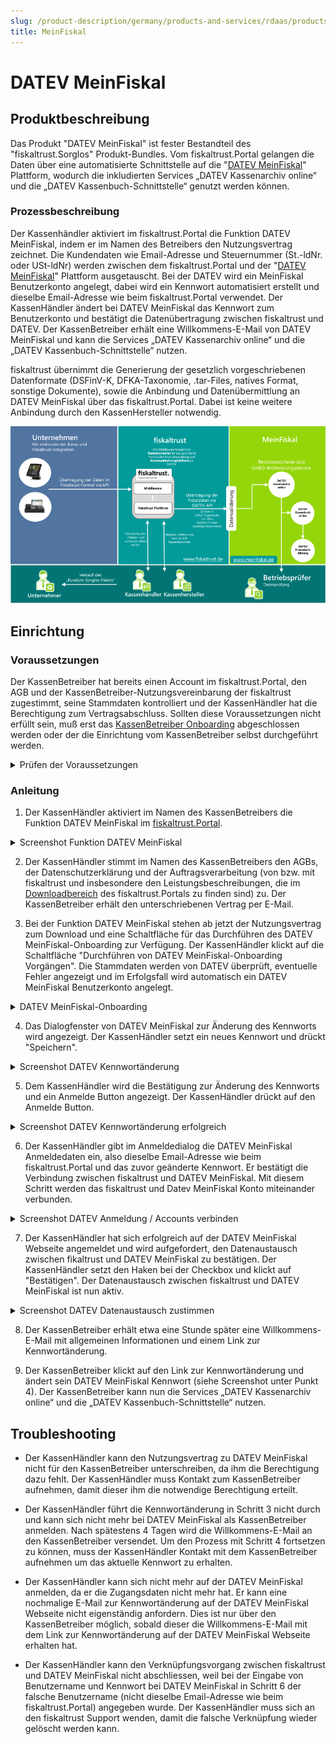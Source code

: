 ```yaml
---
slug: /product-description/germany/products-and-services/rdaas/products/MeinFiskal
title: MeinFiskal
---
```

# DATEV MeinFiskal

## Produktbeschreibung

Das Produkt "DATEV MeinFiskal" ist fester Bestandteil des "fiskaltrust.Sorglos" Produkt-Bundles. Vom fiskaltrust.Portal gelangen die Daten über eine automatisierte Schnittstelle auf die "[DATEV  MeinFiskal](https://www.meinfiskal.de/)" Plattform, wodurch die inkludierten Services „DATEV Kassenarchiv online“ und die „DATEV Kassenbuch-Schnittstelle“ genutzt werden können.

### Prozessbeschreibung

Der Kassenhändler aktiviert im fiskaltrust.Portal die Funktion DATEV MeinFiskal, indem er im Namen des Betreibers den Nutzungsvertrag zeichnet.
Die Kundendaten wie Email-Adresse und Steuernummer (St.-ldNr. oder USt-ldNr) werden zwischen dem fiskaltrust.Portal und der "[DATEV  MeinFiskal](https://www.meinfiskal.de/)" Plattform ausgetauscht. Bei der DATEV wird ein MeinFiskal Benutzerkonto angelegt, dabei wird ein Kennwort automatisiert erstellt und dieselbe Email-Adresse wie beim fiskaltrust.Portal verwendet. 
Der KassenHändler ändert bei DATEV MeinFiskal das Kennwort zum Benutzerkonto und bestätigt die Datenübertragung zwischen fiskaltrust und DATEV. Der KassenBetreiber erhält eine Willkommens-E-Mail von DATEV MeinFiskal und kann die Services „DATEV Kassenarchiv online“ und die „DATEV Kassenbuch-Schnittstelle“ nutzen.

fiskaltrust übernimmt die Generierung der gesetzlich vorgeschriebenen Datenformate (DSFinV-K, DFKA-Taxonomie, .tar-Files, natives Format, sonstige Dokumente), sowie die Anbindung und Datenübermittlung an DATEV MeinFiskal über das fiskaltrust.Portal. Dabei ist keine weitere Anbindung durch den KassenHersteller notwendig.

![MeinFiskal_Prozess](../media/meinFiskal_Schnittstellen.png)

## Einrichtung

### Voraussetzungen

Der KassenBetreiber hat bereits einen Account im fiskaltrust.Portal, den AGB und der KassenBetreiber-Nutzungsvereinbarung der fiskaltrust zugestimmt, seine Stammdaten kontrolliert und der KassenHändler hat die Berechtigung zum Vertragsabschluss. Sollten diese Voraussetzungen nicht erfüllt sein, muß erst das [KassenBetreiber Onboarding](https://docs.fiskaltrust.cloud/docs/posdealers/rollout-doc/invitation-management) abgeschlossen werden oder der die Einrichtung vom KassenBetreiber selbst durchgeführt werden.

<details>
  <summary>Prüfen der Voraussetzungen</summary>  


  1. Berechtigung Vertragsabschluss
    * Melden Sie Sich als KassenHändler im fiskaltrust.Portal an. 
    * Wechseln Sie zu PosOperator -> Übersicht. 
    * Geben Sie ggf. Filterkriterien ein, um die Suchergebnisse einzugrenzen und wählen Sie Suchen. 
    * Prüfen Sie mit dem Symbol bei Berechtigungen, ob ein Vertragsabschluss aktiv ist.
    * Wenn das Recht nicht aktiv ist, kontaktieren sie den KassenBetreiber, damit er Ihnen die Berechtigung erteilt.
    * Mit "OK" schließen Sie das Dialogfenster. 
  2. Stammdaten
    * Wählen Sie bei Name den Link und wechseln Sie zum Account des Kassenbetreibers.
    * Wählen Sie Firma -> Stammdaten.
    * Kontrollieren Sie, ob jedes Pflichtfeld wie Name* oder Adresse* ausgefüllt ist. 
    * Prüfen Sie auch, ob vor oder nach den Angaben keine Leerstellen eingegeben wurden. 
    * Kontrollieren Sie, ob entweder mit St.-ldNr. oder mit USt-ldNr. eine Gültigkeitsprüfung erfolgreich durchgeführt werden kann.
    * Sichern Sie Ihre Eingaben mit "Speichern". 

</details>

### Anleitung

1. Der KassenHändler aktiviert im Namen des KassenBetreibers die Funktion DATEV MeinFiskal im [fiskaltrust.Portal](https://portal-sandbox.fiskaltrust.de/AccountProfile).

  <details>
  <summary>Screenshot Funktion DATEV MeinFiskal</summary>  

  ![Rolle_Datev_MeinFiskal](../media/Rolle_Datev_MeinFiskal.png)

  </details>


2. Der KassenHändler stimmt im Namen des KassenBetreibers den AGBs, der Datenschutzerklärung und der Auftragsverarbeitung (von bzw. mit fiskaltrust und insbesondere den Leistungsbeschreibungen, die im [Downloadbereich](https://portal.fiskaltrust.de/AccountProfile/Download) des fiskaltrust.Portals zu finden sind) zu. Der KassenBetreiber erhält den unterschriebenen Vertrag per E-Mail.

3. Bei der Funktion DATEV MeinFiskal stehen ab jetzt der Nutzungsvertrag zum Download und eine Schaltfläche für das Durchführen des DATEV MeinFiskal-Onboarding zur Verfügung. Der KassenHändler klickt auf die Schaltfläche "Durchführen von DATEV MeinFiskal-Onboarding Vorgängen". Die Stammdaten werden von DATEV überprüft, eventuelle Fehler angezeigt und im Erfolgsfall wird automatisch ein DATEV MeinFiskal Benutzerkonto angelegt.

  <details>
  <summary>DATEV MeinFiskal-Onboarding </summary>  

  ![Rolle_Datev_MeinFiskal](../media/DATEV_Onboarding.png)

  </details>

4. Das Dialogfenster von DATEV MeinFiskal zur Änderung des Kennworts wird angezeigt. Der KassenHändler setzt ein neues Kennwort und drückt "Speichern".

  <details>
  <summary>Screenshot DATEV Kennwortänderung</summary>  

  ![DATEV_Passwort_ändern](../media/DATEV_PW_Change_Dialog.png)

  </details>

5. Dem KassenHändler wird die Bestätigung zur Änderung des Kennworts und ein Anmelde Button angezeigt. Der KassenHändler drückt auf den Anmelde Button.

  <details>
  <summary>Screenshot DATEV Kennwortänderung erfolgreich</summary>  

  ![DATEV_Passwort_erfolgreich](../media/DATEV_PW_Change_Success.png)

  </details>

6. Der KassenHändler gibt im Anmeldedialog die DATEV MeinFiskal Anmeldedaten ein, also dieselbe Email-Adresse wie beim fiskaltrust.Portal und das zuvor geänderte Kennwort. Er bestätigt die Verbindung zwischen fiskaltrust und DATEV MeinFiskal. Mit diesem Schritt werden das fiskaltrust und Datev MeinFiskal Konto miteinander verbunden. 

  <details>
  <summary>Screenshot DATEV Anmeldung / Accounts verbinden</summary>  

  ![DATEV_Consent](../media/DATEV_Login_Dialog.png)

  </details>

7. Der KassenHändler hat sich erfolgreich auf der DATEV MeinFiskal Webseite angemeldet und wird aufgefordert, den Datenaustausch zwischen fikaltrust und DATEV MeinFiskal zu bestätigen. Der KassenHändler setzt den Haken bei der Checkbox und klickt auf "Bestätigen". Der Datenaustausch zwischen fiskaltrust und DATEV MeinFiskal ist nun aktiv. 

  <details>
  <summary>Screenshot DATEV Datenaustausch zustimmen</summary>  

  ![DATEV_Approval](../media/DATEV_Data_exchange.png)

  </details>


8. Der KassenBetreiber erhält etwa eine Stunde später eine Willkommens-E-Mail mit allgemeinen Informationen und einem Link zur Kennwortänderung.

9. Der KassenBetreiber klickt auf den Link zur Kennwortänderung und ändert sein DATEV MeinFiskal Kennwort (siehe Screenshot unter Punkt 4). 
Der KassenBetreiber kann nun die Services „DATEV Kassenarchiv online“ und die „DATEV Kassenbuch-Schnittstelle“ nutzen.

## Troubleshooting

- Der KassenHändler kann den Nutzungsvertrag zu DATEV MeinFiskal nicht für den KassenBetreiber unterschreiben, da ihm die Berechtigung dazu fehlt. Der KassenHändler muss Kontakt zum KassenBetreiber aufnehmen, damit dieser ihm die notwendige Berechtigung erteilt.

- Der KassenHändler führt die Kennwortänderung in Schritt 3 nicht durch und kann sich nicht mehr bei DATEV MeinFiskal als KassenBetreiber anmelden. Nach spätestens 4 Tagen wird die Willkommens-E-Mail an den KassenBetreiber versendet. Um den Prozess mit Schritt 4 fortsetzen zu können, muss der KassenHändler Kontakt mit dem KassenBetreiber aufnehmen um das aktuelle Kennwort zu erhalten.

- Der KassenHändler kann sich nicht mehr auf der DATEV MeinFiskal anmelden, da er die Zugangsdaten nicht mehr hat. Er kann eine nochmalige E-Mail zur Kennwortänderung auf der DATEV MeinFiskal Webseite nicht eigenständig anfordern. Dies ist nur über den KassenBetreiber möglich, sobald dieser die Willkommens-E-Mail mit dem Link zur Kennwortänderung auf der DATEV MeinFiskal Webseite erhalten hat.

- Der KassenHändler kann den Verknüpfungsvorgang zwischen fiskaltrust und DATEV MeinFiskal nicht abschliessen, weil bei der Eingabe von Benutzername und Kennwort bei DATEV MeinFiskal in Schritt 6 der falsche Benutzername (nicht dieselbe Email-Adresse wie beim fiskaltrust.Portal) angegeben wurde. Der KassenHändler muss sich an den fiskaltrust Support wenden, damit die falsche Verknüpfung wieder gelöscht werden kann.
